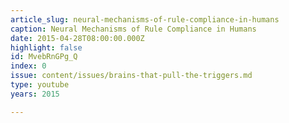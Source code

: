 ```yaml
---
article_slug: neural-mechanisms-of-rule-compliance-in-humans
caption: Neural Mechanisms of Rule Compliance in Humans
date: 2015-04-28T08:00:00.000Z
highlight: false
id: MvebRnGPg_Q
index: 0
issue: content/issues/brains-that-pull-the-triggers.md
type: youtube
years: 2015

---
```


